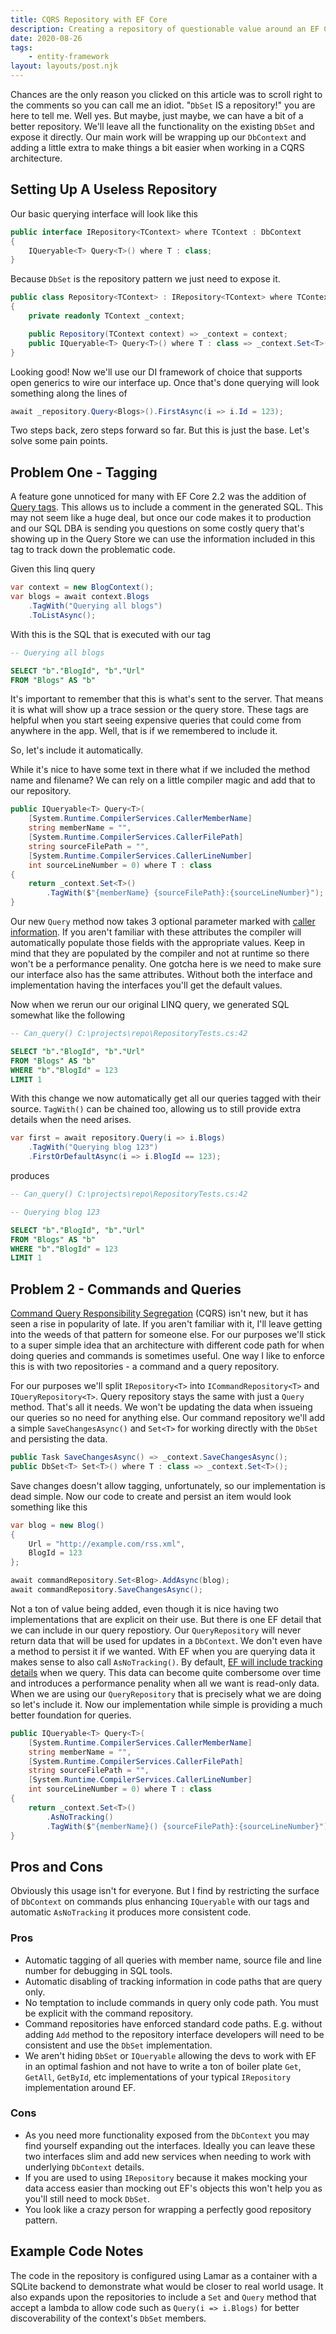 ```yaml
---
title: CQRS Repository with EF Core
description: Creating a repository of questionable value around an EF Core DbContext.
date: 2020-08-26
tags:
    - entity-framework
layout: layouts/post.njk
---
```


Chances are the only reason you clicked on this article was to scroll right to the comments so you can call me an idiot.
"`DbSet` IS a repository!" you are here to tell me. Well yes. But maybe, just maybe, we can have a bit of a better
repository. We'll leave all the functionality on the existing `DbSet` and expose it directly. Our main work will be
wrapping up our `DbContext` and adding a little extra to make things a bit easier when working in a CQRS architecture.

## Setting Up A Useless Repository

Our basic querying interface will look like this

```csharp
public interface IRepository<TContext> where TContext : DbContext
{
    IQueryable<T> Query<T>() where T : class;
}
```

Because `DbSet` is the repository pattern we just need to expose it.

```csharp
public class Repository<TContext> : IRepository<TContext> where TContext : DbContext
{
    private readonly TContext _context;

    public Repository(TContext context) => _context = context;
    public IQueryable<T> Query<T>() where T : class => _context.Set<T>();
}
```

Looking good! Now we'll use our DI framework of choice that supports open generics to wire our interface up. Once that's
done querying will look something along the lines of

```csharp
await _repository.Query<Blogs>().FirstAsync(i => i.Id = 123);
```

Two steps back, zero steps forward so far. But this is just the base. Let's solve some pain points.

## Problem One - Tagging

A feature gone unnoticed for many with EF Core 2.2 was the addition of
[Query tags](https://docs.microsoft.com/en-us/ef/core/querying/tags). This allows us to include a comment in the
generated SQL. This may not seem like a huge deal, but once our code makes it to production and our SQL DBA is sending
you questions on some costly query that's showing up in the Query Store we can use the information included in this tag
to track down the problematic code.

Given this linq query

```csharp
var context = new BlogContext();
var blogs = await context.Blogs
    .TagWith("Querying all blogs")
    .ToListAsync();
```

With this is the SQL that is executed with our tag

```sql
-- Querying all blogs

SELECT "b"."BlogId", "b"."Url"
FROM "Blogs" AS "b"
```

It's important to remember that this is what's sent to the server. That means it is what will show up a trace session or
the query store. These tags are helpful when you start seeing expensive queries that could come from anywhere in the
app. Well, that is if we remembered to include it.

So, let's include it automatically.

While it's nice to have some text in there what if we included the method name and filename? We can rely on a little
compiler magic and add that to our repository.

```csharp
public IQueryable<T> Query<T>(
    [System.Runtime.CompilerServices.CallerMemberName]
    string memberName = "",
    [System.Runtime.CompilerServices.CallerFilePath]
    string sourceFilePath = "",
    [System.Runtime.CompilerServices.CallerLineNumber]
    int sourceLineNumber = 0) where T : class
{
    return _context.Set<T>()
        .TagWith($"{memberName} {sourceFilePath}:{sourceLineNumber}");
}
```

Our new `Query` method now takes 3 optional parameter marked with
[caller information](https://docs.microsoft.com/en-us/dotnet/csharp/language-reference/attributes/caller-information).
If you aren't familiar with these attributes the compiler will automatically populate those fields with the appropriate
values. Keep in mind that they are populated by the compiler and not at runtime so there won't be a performance
penality. One gotcha here is we need to make sure our interface also has the same attributes. Without both the interface
and implementation having the interfaces you'll get the default values.

Now when we rerun our our original LINQ query, we generated SQL somewhat like the following

```sql
-- Can_query() C:\projects\repo\RepositoryTests.cs:42

SELECT "b"."BlogId", "b"."Url"
FROM "Blogs" AS "b"
WHERE "b"."BlogId" = 123
LIMIT 1
```

With this change we now automatically get all our queries tagged with their source. `TagWith()` can be chained too,
allowing us to still provide extra details when the need arises.

```csharp
var first = await repository.Query(i => i.Blogs)
    .TagWith("Querying blog 123")
    .FirstOrDefaultAsync(i => i.BlogId == 123);
```

produces

```sql
-- Can_query() C:\projects\repo\RepositoryTests.cs:42

-- Querying blog 123

SELECT "b"."BlogId", "b"."Url"
FROM "Blogs" AS "b"
WHERE "b"."BlogId" = 123
LIMIT 1
```

## Problem 2 - Commands and Queries

[Command Query Responsibility Segregation](https://martinfowler.com/bliki/CQRS.html) (CQRS) isn't new, but it has seen a
rise in popularity of late. If you aren't familiar with it, I'll leave getting into the weeds of that pattern for
someone else. For our purposes we'll stick to a super simple idea that an architecture with different code path for when
doing queries and commands is sometimes useful. One way I like to enforce this is with two repositories - a command and
a query repository.

For our purposes we'll split `IRepository<T>` into `ICommandRepository<T>` and `IQueryRepository<T>`. Query repository
stays the same with just a `Query` method. That's all it needs. We won't be updating the data when issueing our queries
so no need for anything else. Our command repository we'll add a simple `SaveChangesAsync()` and `Set<T>` for working
directly with the `DbSet` and persisting the data.

```csharp
public Task SaveChangesAsync() => _context.SaveChangesAsync();
public DbSet<T> Set<T>() where T : class => _context.Set<T>();
```

Save changes doesn't allow tagging, unfortunately, so our implementation is dead simple. Now our code to create and
persist an item would look something like this

```csharp
var blog = new Blog()
{
    Url = "http://example.com/rss.xml",
    BlogId = 123
};

await commandRepository.Set<Blog>.AddAsync(blog);
await commandRepository.SaveChangesAsync();
```

Not a ton of value being added, even though it is nice having two implementations that are explicit on their use. But
there is one EF detail that we can include in our query repostiory. Our `QueryRepository` will never return data that
will be used for updates in a `DbContext`. We don't even have a method to persist it if we wanted. With EF when you are
querying data it makes sense to also call `AsNoTracking()`. By default,
[EF will include tracking details](https://docs.microsoft.com/en-us/ef/core/querying/tracking) when we query. This data
can become quite combersome over time and introduces a performance penality when all we want is read-only data. When we
are using our `QueryRepository` that is precisely what we are doing so let's include it. Now our implementation while
simple is providing a much better foundation for queries.

```csharp
public IQueryable<T> Query<T>(
    [System.Runtime.CompilerServices.CallerMemberName]
    string memberName = "",
    [System.Runtime.CompilerServices.CallerFilePath]
    string sourceFilePath = "",
    [System.Runtime.CompilerServices.CallerLineNumber]
    int sourceLineNumber = 0) where T : class
{
    return _context.Set<T>()
        .AsNoTracking()
        .TagWith($"{memberName}() {sourceFilePath}:{sourceLineNumber}");
}
```

## Pros and Cons

Obviously this usage isn't for everyone. But I find by restricting the surface of `DbContext` on commands plus enhancing
`IQueryable` with our tags and automatic `AsNoTracking` it produces more consistent code.

### Pros

-   Automatic tagging of all queries with member name, source file and line number for debugging in SQL tools.
-   Automatic disabling of tracking information in code paths that are query only.
-   No temptation to include commands in query only code path. You must be explicit with the command repository.
-   Command repositories have enforced standard code paths. E.g. without adding `Add` method to the repository interface
    developers will need to be consistent and use the `DbSet` implementation.
-   We aren't hiding `DbSet` or `IQueryable` allowing the devs to work with EF in an optimal fashion and not have to
    write a ton of boiler plate `Get`, `GetAll`, `GetById`, etc implementations of your typical `IRepository`
    implementation around EF.

### Cons

-   As you need more functionality exposed from the `DbContext` you may find yourself expanding out the interfaces.
    Ideally you can leave these two interfaces slim and add new services when needing to work with underlying
    `DbContext` details.
-   If you are used to using `IRepository` because it makes mocking your data access easier than mocking out EF's
    objects this won't help you as you'll still need to mock `DbSet`.
-   You look like a crazy person for wrapping a perfectly good repository pattern.

## Example Code Notes

The code in the repository is configured using Lamar as a container with a SQLite backend to demonstrate what would be
closer to real world usage. It also expands upon the repositories to include a `Set` and `Query` method that accept a
lambda to allow code such as `Query(i => i.Blogs)` for better discoverability of the context's `DbSet` members.
